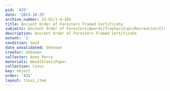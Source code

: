 ```yaml
---
pid: '432'
date: '2023-10-25'
archive_number: 23-01/1-4-102
title: Ancient Order of Foresters Framed Certificate
subjects: Ancient Order of Foresters|Awards|Trophys|Cups|Recreation|Clubs
description: Ancient Order of Foresters Framed Certificate
extent: '1'
condition: Good
date_unvalidated: Unknown
creator: Unknown
collector: Anne Perry
materials: Wood|Glass|Paper
collection: tinui
key: object
order: '431'
layout: tinui_item
---
```


